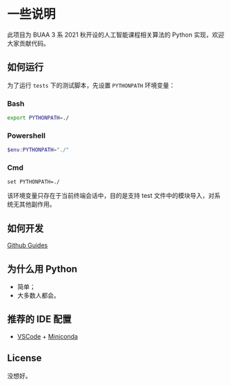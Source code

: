# 一些说明

此项目为 BUAA 3 系 2021 秋开设的人工智能课程相关算法的 Python 实现，欢迎大家贡献代码。

## 如何运行

为了运行 `tests` 下的测试脚本，先设置 `PYTHONPATH` 环境变量：

### Bash

```bash
export PYTHONPATH=./
```

### Powershell

```powershell
$env:PYTHONPATH="./"
```

### Cmd

```dos
set PYTHONPATH=./
```

该环境变量只存在于当前终端会话中，目的是支持 test 文件中的模块导入，对系统无其他副作用。

## 如何开发

[Github Guides](https://guides.github.com)

## 为什么用 Python

- 简单；
- 大多数人都会。

## 推荐的 IDE 配置

- [VSCode](https://code.visualstudio.com/) + [Miniconda](https://docs.conda.io/en/latest/miniconda.html)

## License

没想好。
